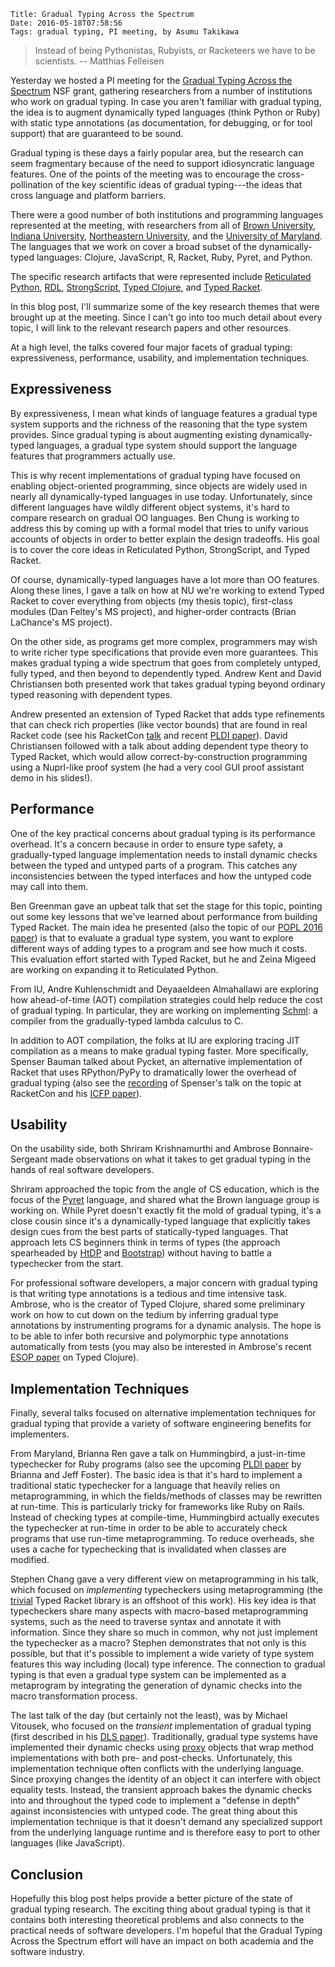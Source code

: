     Title: Gradual Typing Across the Spectrum
    Date: 2016-05-18T07:58:56
    Tags: gradual typing, PI meeting, by Asumu Takikawa

> Instead of being Pythonistas, Rubyists, or Racketeers we have to
> be scientists. -- Matthias Felleisen

Yesterday we hosted a PI meeting for the [Gradual Typing Across the Spectrum](http://prl.ccs.neu.edu/gtp/)
NSF grant, gathering researchers from a number of institutions who work on
gradual typing. In case you aren't familiar with gradual typing, the idea is
to augment dynamically typed languages (think Python or Ruby) with static
type annotations (as documentation, for debugging, or for tool support)
that are guaranteed to be sound.

Gradual typing is these days a fairly popular area, but
the research can seem fragmentary
because of the need to support idiosyncratic language features. One of the
points of the meeting was to encourage the cross-pollination of the key
scientific ideas of gradual typing---the ideas that cross language
and platform barriers.

<!-- more -->

There were a good number of both institutions and programming languages
represented at the meeting, with researchers from all of [Brown University](http://cs.brown.edu/research/plt/),
[Indiana University](https://wonks.github.io/), [Northeastern University](http://prl.ccs.neu.edu/),
and the [University of Maryland](http://www.cs.umd.edu/projects/PL/).
The languages that we work on cover a broad subset of the dynamically-typed
languages: Clojure, JavaScript, R, Racket, Ruby, Pyret, and Python.

The specific research artifacts that were represented include
[Reticulated Python](https://github.com/mvitousek/reticulated),
[RDL](https://github.com/plum-umd/rdl),
[StrongScript](http://plg.uwaterloo.ca/~dynjs/strongscript/),
[Typed Clojure](http://typedclojure.org/),
and [Typed Racket](http://docs.racket-lang.org/ts-guide/index.html).

In this blog post, I'll summarize some of the key research themes
that were brought up at the meeting. Since I can't go into too much
detail about every topic, I will link to the relevant research
papers and other resources.

At a high level, the talks covered four major facets of gradual typing:
expressiveness, performance, usability, and implementation techniques.

## Expressiveness

By expressiveness, I mean what kinds of language features a gradual type
system supports and the richness of the reasoning that the type system provides.
Since gradual typing is about augmenting existing dynamically-typed languages,
a gradual type system should support the language features that programmers
actually use.

This is why recent implementations of gradual typing have focused on
enabling object-oriented programming, since objects are widely used in nearly all
dynamically-typed languages in use today. Unfortunately, since different languages have
wildly different object systems, it's hard to compare research on gradual OO languages.
Ben Chung is working to address this by coming up with a formal model that
tries to unify various accounts of objects in order to better explain the design
tradeoffs. His goal is to cover the core ideas in Reticulated Python,
StrongScript, and Typed Racket.

Of course, dynamically-typed languages have a lot more than OO features. Along these
lines, I gave a talk on how at NU we're working to extend Typed Racket to cover
everything from objects (my thesis topic), first-class modules (Dan Feltey's
MS project), and higher-order contracts (Brian LaChance's MS project).

On the other side, as programs get more complex, programmers may wish to write
richer type specifications that provide even more guarantees. This makes gradual
typing a wide spectrum that goes from completely untyped, fully typed, and then beyond
to dependently typed. Andrew Kent and David Christiansen both presented work
that takes gradual typing beyond ordinary typed reasoning with dependent types.

Andrew presented an extension of Typed Racket that adds type refinements that can
check rich properties (like vector bounds) that are found in real Racket code
(see his RacketCon [talk](https://www.youtube.com/watch?v=ejFJIAsvdEg) and
recent [PLDI paper](http://arxiv.org/pdf/1511.07033.pdf)).
David Christiansen followed with a talk about adding dependent type theory to
Typed Racket, which would allow correct-by-construction programming using
a Nuprl-like proof system (he had a very cool GUI proof assistant demo in
his slides!).

## Performance

One of the key practical concerns about gradual typing is its performance overhead.
It's a concern because in order to ensure type safety, a gradually-typed language
implementation needs to install dynamic checks between the typed and untyped
parts of a program. This catches any inconsistencies between the typed interfaces
and how the untyped code may call into them.

Ben Greenman gave an upbeat talk that set the stage for this topic, pointing out
some key lessons that we've learned about performance from building Typed Racket.
The main idea he presented (also the topic of our [POPL 2016 paper](http://www.ccs.neu.edu/racket/pubs/popl16-tfgnvf.pdf))
is that to evaluate a gradual type system, you want to explore different ways
of adding types to a program and see how much it costs. This evaluation effort
started with Typed Racket, but he and Zeina Migeed are working on expanding it
to Reticulated Python.

From IU, Andre Kuhlenschmidt and Deyaaeldeen Almahallawi are exploring how
ahead-of-time (AOT) compilation strategies could help reduce the cost of gradual
typing. In particular, they are working on implementing [Schml](https://github.com/deyaaeldeen/Schml):
a compiler from the gradually-typed lambda calculus to C.

In addition to AOT compilation, the folks at IU are exploring tracing JIT compilation
as a means to make gradual typing faster. More specifically,
Spenser Bauman talked about Pycket, an alternative implementation of Racket that
uses RPython/PyPy to dramatically lower the overhead of gradual typing (also see the
[recording](https://www.youtube.com/watch?v=GOfIY8NHAqg) of Spenser's
talk on the topic at RacketCon and his [ICFP paper](http://homes.soic.indiana.edu/samth/pycket-draft.pdf)).

## Usability

On the usability side, both Shriram Krishnamurthi and Ambrose Bonnaire-Sergeant
made observations on what it takes to get gradual typing in the hands of real
software developers.

Shriram approached the topic from the angle of CS education, which is the focus
of the [Pyret](http://www.pyret.org) language, and shared what the Brown language
group is working on. While Pyret doesn't exactly fit the mold of gradual typing,
it's a close cousin since it's a dynamically-typed language that explicitly takes
design cues from the best parts of statically-typed languages. That approach
lets CS beginners think in terms of types (the approach spearheaded by
[HtDP](http://www.ccs.neu.edu/home/matthias/HtDP2e/index.html) and [Bootstrap](http://www.bootstrapworld.org/))
without having to battle a typechecker from the start.

For professional software developers, a major concern with gradual typing is that
writing type annotations is a tedious and time intensive task. Ambrose, who
is the creator of Typed Clojure, shared some
preliminary work on how to cut down on the tedium by inferring gradual type
annotations by instrumenting programs for a dynamic analysis. The hope is to
be able to infer both recursive and polymorphic type annotations automatically
from tests (you may also be interested in Ambrose's
recent [ESOP paper](http://frenchy64.github.io/papers/esop16-short.pdf)
on Typed Clojure).

## Implementation Techniques

Finally, several talks focused on alternative implementation techniques for gradual
typing that provide a variety of software engineering benefits for implementers.

From Maryland, Brianna Ren gave a talk on Hummingbird, a just-in-time typechecker for Ruby programs
(also see the upcoming [PLDI paper](http://www.cs.umd.edu/~jfoster/papers/pldi16.pdf) by
Brianna and Jeff Foster).
The basic idea is that it's hard to implement a traditional static typechecker for a language that
heavily relies on metaprogramming, in which the fields/methods of classes
may be rewritten at run-time. This is particularly tricky for frameworks like Ruby on Rails.
Instead of checking types at compile-time, Hummingbird actually executes the typechecker
at run-time in order to be able to accurately check programs that use run-time metaprogramming.
To reduce overheads, she uses a cache for typechecking that is invalidated when classes are
modified.

Stephen Chang gave a very different view on metaprogramming in his talk, which focused on
_implementing_ typecheckers using metaprogramming (the [trivial](http://docs.racket-lang.org/trivial/index.html)
Typed Racket library is an offshoot of this work). His key idea is that typecheckers share
many aspects with macro-based metaprogramming systems, such as the need to traverse syntax
and annotate it with information. Since they share so much in common, why not just implement
the typechecker as a macro? Stephen demonstrates that not only is this possible, but that
it's possible to implement a wide variety of type system features this way including (local) type
inference. The connection to gradual typing is that even a gradual type system can be
implemented as a metaprogram by integrating the generation of dynamic checks into the macro
transformation process.

The last talk of the day (but certainly not the least), was by Michael Vitousek, who focused
on the _transient_ implementation of gradual typing (first described in his
[DLS paper](http://homes.soic.indiana.edu/mvitouse/papers/dls14.pdf)). Traditionally, gradual type systems
have implemented their dynamic checks using [proxy](https://en.wikipedia.org/wiki/Proxy_pattern)
objects that wrap method implementations with both pre- and post-checks. Unfortunately, this
implementation technique often conflicts with the underlying language. Since proxying changes
the identity of an object it can interfere with object equality tests. Instead, the transient
approach bakes the dynamic checks into and throughout the typed code to implement a "defense in depth"
against inconsistencies with untyped code. The great thing about this implementation
technique is that it doesn't demand any specialized support from the underlying language runtime
and is therefore easy to port to other languages (like JavaScript).

## Conclusion

Hopefully this blog post helps provide a better picture of the state
of gradual typing research. The exciting thing about gradual typing is that it contains
both interesting theoretical problems and also connects to the practical needs of
software developers. I'm hopeful that the Gradual Typing Across the Spectrum effort
will have an impact on both academia and the software industry.

